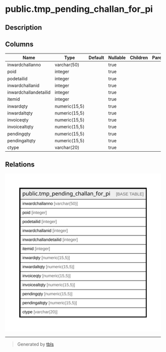 # public.tmp_pending_challan_for_pi

## Description

## Columns

| Name | Type | Default | Nullable | Children | Parents | Comment |
| ---- | ---- | ------- | -------- | -------- | ------- | ------- |
| inwardchallanno | varchar(50) |  | true |  |  |  |
| poid | integer |  | true |  |  |  |
| podetailid | integer |  | true |  |  |  |
| inwardchallanid | integer |  | true |  |  |  |
| inwardchallandetailid | integer |  | true |  |  |  |
| itemid | integer |  | true |  |  |  |
| inwardqty | numeric(15,5) |  | true |  |  |  |
| inwardaltqty | numeric(15,5) |  | true |  |  |  |
| invoiceqty | numeric(15,5) |  | true |  |  |  |
| invoicealtqty | numeric(15,5) |  | true |  |  |  |
| pendingqty | numeric(15,5) |  | true |  |  |  |
| pendingaltqty | numeric(15,5) |  | true |  |  |  |
| ctype | varchar(20) |  | true |  |  |  |

## Relations

![er](public.tmp_pending_challan_for_pi.svg)

---

> Generated by [tbls](https://github.com/k1LoW/tbls)
